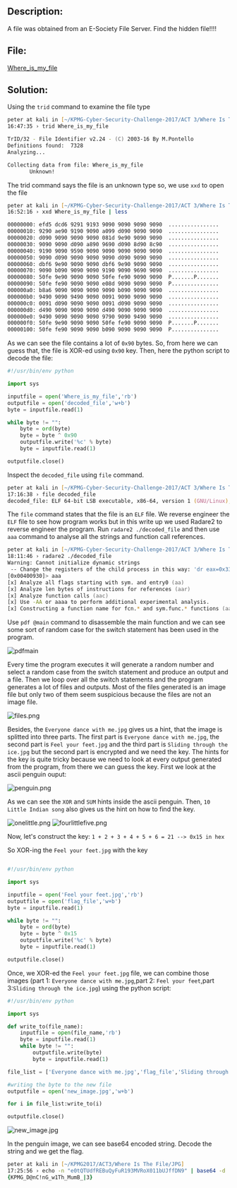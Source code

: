 ## Description:
A file was obtained from an E-Society File Server. Find the hidden file!!!!

## File:
[Where_is_my_file](Where_is_my_file)

## Solution:

Using the ```trid``` command to examine the file type

```zsh
peter at kali in [~/KPMG-Cyber-Security-Challenge-2017/ACT 3/Where Is The File]  on git:master ✗  bb9ee5b "Add README.md file and deleted readme.txt file"
16:47:35 › trid Where_is_my_file 

TrID/32 - File Identifier v2.24 - (C) 2003-16 By M.Pontello
Definitions found:  7328
Analyzing...

Collecting data from file: Where_is_my_file
       Unknown!
```

The trid command says the file is an unknown type so, we use ```xxd``` to open the file

```zsh
peter at kali in [~/KPMG-Cyber-Security-Challenge-2017/ACT 3/Where Is The File]  on git:master ✗  bb9ee5b "Add README.md file and deleted readme.txt file"
16:52:16 › xxd Where_is_my_file | less

00000000: efd5 dcd6 9291 9193 9090 9090 9090 9090  ................
00000010: 9290 ae90 9190 9090 a099 d090 9090 9090  ................
00000020: d090 9090 9090 9090 081d 9e90 9090 9090  ................
00000030: 9090 9090 d090 a890 9690 d090 8d90 8c90  ................
00000040: 9190 9090 9590 9090 9090 9090 9090 9090  ................
00000050: 9090 d090 9090 9090 9090 d090 9090 9090  ................
00000060: dbf6 9e90 9090 9090 dbf6 9e90 9090 9090  ................
00000070: 9090 b090 9090 9090 9190 9090 9690 9090  ................
00000080: 50fe 9e90 9090 9090 50fe fe90 9090 9090  P.......P.......
00000090: 50fe fe90 9090 9090 e08d 9090 9090 9090  P...............
000000a0: b8a6 9090 9090 9090 9090 b090 9090 9090  ................
000000b0: 9490 9090 9490 9090 0091 9090 9090 9090  ................
000000c0: 0091 d090 9090 9090 0091 d090 9090 9090  ................
000000d0: d490 9090 9090 9090 d490 9090 9090 9090  ................
000000e0: 9490 9090 9090 9090 9790 9090 9490 9090  ................
000000f0: 50fe 9e90 9090 9090 50fe fe90 9090 9090  P.......P.......
00000100: 50fe fe90 9090 9090 b090 9090 9090 9090  P...............

```
As we can see the file contains a lot of ```0x90``` bytes. So, from here we can guess that, the file is XOR-ed using ```0x90``` key. Then, here the python script to decode the file:

```python
#!/usr/bin/env python

import sys

inputfile = open('Where_is_my_file','rb')
outputfile = open('decoded_file','w+b')
byte = inputfile.read(1)

while byte != "":
    byte = ord(byte)
    byte = byte ^ 0x90
    outputfile.write('%c' % byte)
    byte = inputfile.read(1)

outputfile.close()
```
Inspect the ```decoded_file``` using ```file``` command.

```zsh
peter at kali in [~/KPMG-Cyber-Security-Challenge-2017/ACT 3/Where Is The File]  on git:master ✗  01b8593 "Add the decoded_file"
17:16:38 › file decoded_file
decoded_file: ELF 64-bit LSB executable, x86-64, version 1 (GNU/Linux), statically linked, for GNU/Linux 2.6.32, BuildID[sha1]=1963f496f342a9106e67884a2a686ca7a350acf7, stripped
```

The ```file``` command states that the file is an ```ELF``` file. We reverse engineer the ```ELF``` file to see how program works but in this write up we used Radare2 to reverse engineer the program. Run ```radare2 ./decoded_file``` and then use ```aaa``` command to analyse all the strings and function call references.

```zsh
peter at kali in [~/KPMG-Cyber-Security-Challenge-2017/ACT 3/Where Is The File]  on git:master ✗  f5fc59f "update README.md"
18:11:46 › radare2 ./decoded_file
Warning: Cannot initialize dynamic strings
 -- Change the registers of the child process in this way: 'dr eax=0x333'
[0x00400930]> aaa
[x] Analyze all flags starting with sym. and entry0 (aa)
[x] Analyze len bytes of instructions for references (aar)
[x] Analyze function calls (aac)
[x] Use -AA or aaaa to perform additional experimental analysis.
[x] Constructing a function name for fcn.* and sym.func.* functions (aan)
```

Use ```pdf @main``` command to disassemble the main function and we can see some sort of random case for the switch statement has been used in the program. 

![pdfmain](pdfmain.png)

Every time the program executes it will generate a random number and select  a random case from the switch statement and produce an output and a file. Then we loop over all the switch statements and the program generates a lot of files and outputs. Most of the files generated is an image file but only two of them seem suspicious because the files are not an image file.

![files.png](files.png)

Besides, the ```Everyone dance with me.jpg``` gives us a hint, that the image is splitted into three parts. The first part is ```Everyone dance with me.jpg```, the second part is ```Feel your feet.jpg``` and the third part is ```Sliding through the ice.jpg``` but the second part is encrypted and we need the key. The hints for the key is quite tricky because we need to look at every output generated from the program, from there we can guess the key. First we look at the ascii penguin ouput:

![penguin.png](penguin.png)

As we can see the ```XOR``` and ```SUM``` hints inside the ascii penguin. Then, ```10 Little Indian song``` also gives us the hint on how to find the key.

![onelittle.png](onelittle.png)
![fourlittlefive.png](fourlittlefive.png)

Now, let's construct the key:
  ``` 1 + 2 + 3 + 4 + 5 + 6 = 21 --> 0x15 in hex ```

So XOR-ing the ```Feel your feet.jpg``` with the key

```python

#!/usr/bin/env python

import sys

inputfile = open('Feel your feet.jpg','rb')
outputfile = open('flag_file','w+b')
byte = inputfile.read(1)

while byte != "":
    byte = ord(byte)
    byte = byte ^ 0x15
    outputfile.write('%c' % byte)
    byte = inputfile.read(1)

outputfile.close()
```
Once, we XOR-ed the ```Feel your feet.jpg``` file, we can combine those images (part 1: ```Everyone dance with me.jpg```,part 2: ```Feel your feet```,part 3:```Sliding through the ice.jpg```) using the python script:

```python
#!/usr/bin/env python

import sys

def write_to(file_name):
    inputfile = open(file_name,'rb')
    byte = inputfile.read(1)
    while byte != "":
        outputfile.write(byte)
        byte = inputfile.read(1)

file_list = ['Everyone dance with me.jpg','flag_file','Sliding through the ice.jpg']

#writing the byte to the new file
outputfile = open('new_image.jpg','w+b')

for i in file_list:write_to(i)

outputfile.close()
```
![new_image.jpg](new_image.jpg)

In the penguin image, we can see base64 encoded string. Decode the string and we get the flag.

```zsh
peter at kali in [~/KPMG2017/ACT3/Where Is The File/JPG]
17:25:56 › echo -n "e0tQTUdfREBuQyFuR193MVRoX011bUJffDN9" | base64 -d
{KPMG_D@nC!nG_w1Th_MumB_|3}
```

